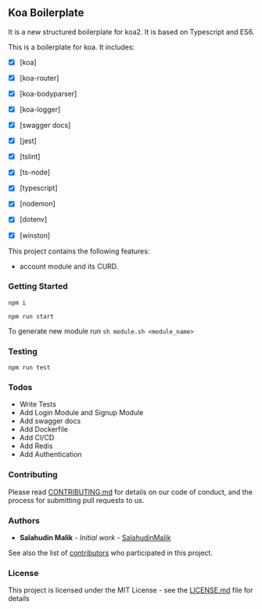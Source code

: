 ## Koa Boilerplate

It is a new structured boilerplate for koa2. It is based on Typescript and ES6.


This is a boilerplate for koa. It includes:
 - [x] [koa]
 - [x] [koa-router]
 - [x] [koa-bodyparser]
 - [x] [koa-logger]
 - [x] [swagger docs]
 - [x] [jest]
 - [x] [tslint]
 - [x] [ts-node]
 - [x] [typescript]
 - [x] [nodemon]
 - [x] [dotenv]
 - [x] [winston]


This project contains the following features:
- account module and its CURD.

### Getting Started

```npm i ```

```npm run start ```

 To generate new module run ```sh module.sh <module_name> ```


### Testing
   `npm run test`

### Todos

 - Write Tests
 - Add Login Module and Signup Module
 - Add swagger docs
 - Add Dockerfile
 - Add CI/CD
 - Add Redis
 - Add Authentication

### Contributing

Please read [CONTRIBUTING.md](https://gist.github.com/PurpleBooth/b24679402957c63ec426) for details on our code of conduct, and the process for submitting pull requests to us.


### Authors

* **Salahudin Malik** - *Initial work* - [SalahudinMalik](https://github.com/SalahuidnMalik)

See also the list of [contributors](https://github.com/salahudinmalik/project) who participated in this project.

### License

This project is licensed under the MIT License - see the [LICENSE.md](LICENSE.md) file for details
